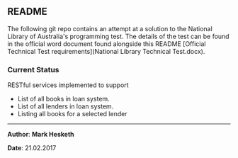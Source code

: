 ## README

The following git repo contains an attempt at a solution
to the National Library of Australia's programming test. The details of the test
can be found in the official word document found alongside this README [Official Technical Test requirements](National Library Technical Test.docx).

### Current Status

RESTful services implemented to support

* List of all books in loan system.
* List of all lenders in loan system.
* Listing all books for a selected lender

***

**Author**: __Mark Hesketh__ 

**Date**: 21.02.2017